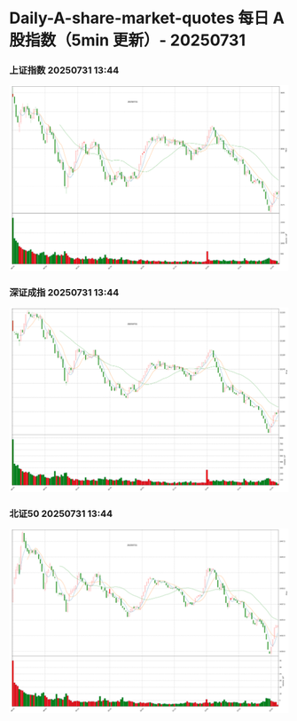 
# Daily-A-share-market-quotes 每日 A 股指数（5min 更新）- 20250731

### 上证指数 20250731 13:44
![](./fig/2025/7/20250731-sh000001.png)

### 深证成指 20250731 13:44
![](./fig/2025/7/20250731-sz399001.png)

### 北证50 20250731 13:44
![](./fig/2025/7/20250731-bj899050.png)
